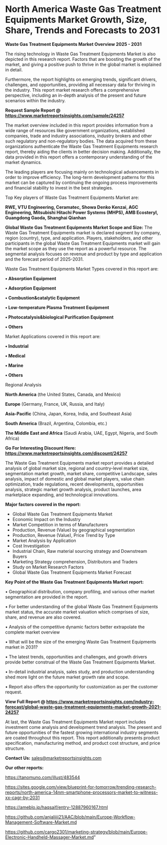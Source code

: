 # North America Waste Gas Treatment Equipments Market Growth, Size, Share, Trends and Forecasts to 2031

<Strong> Waste Gas Treatment Equipments Market Overview 2025 - 2031</strong>

The rising technology in Waste Gas Treatment Equipments Market is also depicted in this research report. Factors that are boosting the growth of the market, and giving a positive push to thrive in the global market is explained in detail.

Furthermore, the report highlights on emerging trends, significant drivers, challenges, and opportunities, providing all necessary data for thriving in the industry. This report market research offers a comprehensive perspective, including an in-depth analysis of the present and future scenarios within the industry.

<strong>Request Sample Report @ <a href=https://www.marketreportsinsights.com/sample/24257>https://www.marketreportsinsights.com/sample/24257</a></strong>

The market overview included in this report provides information from a wide range of resources like government organizations, established companies, trade and industry associations, industry brokers and other such regulatory and non-regulatory bodies. The data acquired from these organizations authenticate the Waste Gas Treatment Equipments research report, thereby aiding the clients in better decision making. Additionally, the data provided in this report offers a contemporary understanding of the market dynamics.

The leading players are focusing mainly on technological advancements in order to improve efficiency. The long-term development patterns for this market can be captured by continuing the ongoing process improvements and financial stability to invest in the best strategies.

Top Key players of Waste Gas Treatment Equipments Market are:

<strong>RWE, VTU Engineering, Ceramatec, Showa Denko Kenzai, AGC Engineering, Mitsubishi Hitachi Power Systems (MHPS), AMB Ecosteryl, Guangdong Gaoda, Shanghai Qianhan</strong>

<strong><b>Global Waste Gas Treatment Equipments Market Scope and Size:</b></strong>
The Waste Gas Treatment Equipments market is declared segment by company, region (country), type, and application. Players, stakeholders, and other participants in the global Waste Gas Treatment Equipments market will gain the market scope as they use the report as a powerful resource. The segmental analysis focuses on revenue and product by type and application and the forecast period of 2025-2031.

Waste Gas Treatment Equipments Market Types covered in this report are:

<strong>• Absorption Equipment

• Adsorption Equipment

• Combustion&catalytic Equipment

• Low-temperature Plasma Treatment Equipment

• Photocatalysis&biological Purification Equipment

• Others</strong>

Market Applications covered in this report are:

<strong>• Industrial

• Medical

• Marine

• Others</strong> 

Regional Analysis

<strong>North America</strong> (the United States, Canada, and Mexico)

<strong>Europe</strong> (Germany, France, UK, Russia, and Italy)

<strong>Asia-Pacific</strong> (China, Japan, Korea, India, and Southeast Asia)

<strong>South America</strong> (Brazil, Argentina, Colombia, etc.)

<strong>The Middle East and Africa</strong> (Saudi Arabia, UAE, Egypt, Nigeria, and South Africa)

<strong>Go For Interesting Discount Here: <a href=https://www.marketreportsinsights.com/discount/24257>https://www.marketreportsinsights.com/discount/24257</a></strong>

The Waste Gas Treatment Equipments market report provides a detailed analysis of global market size, regional and country-level market size, segmentation market growth, market share, competitive Landscape, sales analysis, impact of domestic and global market players, value chain optimization, trade regulations, recent developments, opportunities analysis, strategic market growth analysis, product launches, area marketplace expanding, and technological innovations.

<strong><b>Major factors covered in the report:</b></strong>
<ul>
  <li>Global Waste Gas Treatment Equipments Market </li>
  <li>Economic Impact on the Industry</li>
  <li>Market Competition in terms of Manufacturers</li>
  <li>Production, Revenue (Value) by geographical segmentation</li>
  <li>Production, Revenue (Value), Price Trend by Type</li>
  <li>Market Analysis by Application</li>
  <li>Cost Investigation</li>
  <li>Industrial Chain, Raw material sourcing strategy and Downstream Buyers</li>
  <li>Marketing Strategy comprehension, Distributors and Traders</li>
  <li>Study on Market Research Factors</li>
  <li>Global Waste Gas Treatment Equipments Market Forecast</li>
</ul>

<strong><b>Key Point of the Waste Gas Treatment Equipments Market report:</b></strong>

• Geographical distribution, company profiling, and various other market segmentation are provided in the report.

• For better understanding of the global Waste Gas Treatment Equipments market status, the accurate market valuation which comprises of size, share, and revenue are also covered.

• Analysis of the competitive dynamic factors better extrapolate the complete market overview

• What will be the size of the emerging Waste Gas Treatment Equipments market in 2031?

• The latest trends, opportunities and challenges, and growth drivers provide better construal of the Waste Gas Treatment Equipments Market.

• In-detail industrial analysis, sales study, and production understanding shed more light on the future market growth rate and scope.

• Report also offers the opportunity for customization as per the customer request.

<strong><b>View Full Report @ <a href=https://www.marketreportsinsights.com/industry-forecast/global-waste-gas-treatment-equipments-market-growth-2021-24257>https://www.marketreportsinsights.com/industry-forecast/global-waste-gas-treatment-equipments-market-growth-2021-24257</a></b></strong>


At last, the Waste Gas Treatment Equipments Market report includes investment come analysis and development trend analysis. The present and future opportunities of the fastest growing international industry segments are coated throughout this report. This report additionally presents product specification, manufacturing method, and product cost structure, and price structure.

<strong>Contact Us:</strong>
sales@marketreportsinsights.com

<strong>Our other reports:</strong>

<a href=https://tanomuno.com/illust/483544>https://tanomuno.com/illust/483544</a>

<a href=https://sites.google.com/view/blueprint-for-tomorrow/trending-research-reports/north-america-14nm-smartphone-processors-market-to-witness-xx-cagr-by-2031>https://sites.google.com/view/blueprint-for-tomorrow/trending-research-reports/north-america-14nm-smartphone-processors-market-to-witness-xx-cagr-by-2031</a>

<a href=https://ameblo.jp/haqsaif/entry-12887960167.html>https://ameblo.jp/haqsaif/entry-12887960167.html</a>

<a href=https://github.com/anjaliiii21/AAC/blob/main/Europe-Workflow-Management-Software-Market.md>https://github.com/anjaliiii21/AAC/blob/main/Europe-Workflow-Management-Software-Market.md</a>

<a href=https://github.com/cargo2301/marketing-strategy/blob/main/Europe-Electronic-Handheld-Massager-Market.md>https://github.com/cargo2301/marketing-strategy/blob/main/Europe-Electronic-Handheld-Massager-Market.md</a>"
